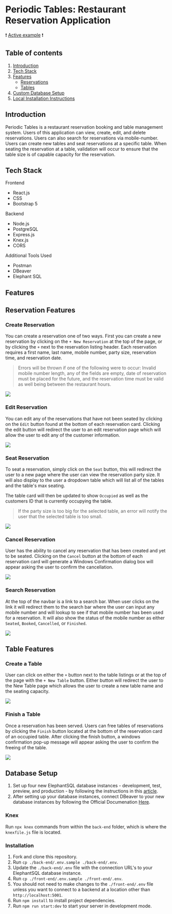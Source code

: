# Periodic Tables: Restaurant Reservation Application


:exclamation: [Active example](https://restaurant-reservation-final-capstone.vercel.app/dashboard) :exclamation:

## Table of contents
1. [Introduction](#introduction)
2. [Tech Stack](#techStack)
3. [Features](#features)
    - [Reservations](#reservations)
    - [Tables](#tables)
4. [Custom Database Setup](#databaseSetup)
5. [Local Installation Instructions](#installation)

## Introduction <a name="introduction"></a>
Periodic Tables is a restaurant reservation booking and table management system. Users of this application can view, create, edit, and delete reservations. Users can also search for reservations via mobile-number. Users can create new tables and seat reservations at a specific table. When seating the reservation at a table, validation will occur to ensure that the table size is of capable capacity for the reservation.

## Tech Stack <a name="techStack"></a>
Frontend
- React.js
- CSS
- Bootstrap 5

Backend
- Node.js
- PostgreSQL
- Express.js
- Knex.js
- CORS

Additional Tools Used
- Postman
- DBeaver
- Elephant SQL


## Features <a name="features"></a>

## Reservation Features <a name="reservations"></a>
### Create Reservation

You can create a reservation one of two ways. First you can create a new reservation by clicking on the `+ New Reservation` at the top of the page, or by clicking the `+` next to the reservation listing header. Each reservation requires a first name, last name, mobile number, party size, reservation time, and reservation date.
> Errors will be thrown if one of the following were to occur: Invalid mobile number length, any of the fields are empty, date of reservation must be placed for the future, and the reservation time must be valid as well being between the restaurant hours.

<img src="assets/CreatingReservation.gif">

### Edit Reservation

You can edit any of the reservations that have not been seated by clicking on the `Edit` button found at the bottom of each reservation card. Clicking the edit button will redirect the user to an edit reservation page which will allow the user to edit any of the customer information. 

<img src="assets/Editing-Reservation.gif">

### Seat Reservation

To seat a reservation, simply click on the `Seat` button, this will redirect the user to a new page where the user can view the reservation party size. It will also display to the user a dropdown table which will list all of the tables and the table's max seating. 

The table card will then be updated to show `Occupied` as well as the customers ID that is currently occupying the table. 

>If the party size is too big for the selected table, an error will notify the user that the selected table is too small.

<img src="assets/SeatingReservation.gif">

### Cancel Reservation

User has the ability to cancel any reservation that has been created and yet to be seated. Clicking on the `Cancel` button at the bottom of each reservation card will generate a Windows Confirmation dialog box will appear asking the user to confirm the cancellation. 

<img src="assets/Cancel-Reservation.gif">

### Search Reservation

At the top of the navbar is a link to a search bar. When user clicks on the link it will redirect them to the search bar where the user can input any mobile number and will lookup to see if that mobile number has been used for a reservation. It will also show the status of the mobile number as either `Seated`, `Booked`, `Cancelled`, or `Finished`.

<img src="assets/Searching-Reservation.gif">

## Table Features <a name="tables"></a>

### Create a Table

User can click on either the `+` button next to the table listings or at the top of the page with the `+ New Table` button. Either button will redirect the user to the New Table page which allows the user to create a new table name and the seating capacity. 

<img src="assets/CreateTable.gif">

### Finish a Table

Once a reservation has been served. Users can free tables of reservations by clicking the `Finish` button located at the bottom of the reservation card of an occupied table. After clicking the finish button, a windows confirmation pop-up message will appear asking the user to confirm the freeing of the table. 

<img src="assets/FinishingTable.gif">

## Database Setup <a name="databaseSetup">

1. Set up four new ElephantSQL database instances - development, test, preview, and production - by following the instructions in this [article](https://medium.com/@noogetz/how-to-setup-a-database-with-elephantsql-7d87ea9953d0).
2. After setting up your database instances, connect DBeaver to your new database instances by following the Official Documenation [Here](https://dbeaver.com/docs/wiki/Create-Connection/).

### Knex 
Run `npx knex` commands from within the `back-end` folder, which is where the `knexfile.js` file is located. 

### Installation <a name="installation">
1. Fork and clone this repository.
2. Run `cp ./back-end/.env.sample ./back-end/.env`.
3. Update the `./back-end/.env` file with the connection URL's to your ElephantSQL database instance.
4. Run `cp ./front-end/.env.sample ./front-end/.env`.
5. You should not need to make changes to the `./front-end/.env` file unless you want to connect to a backend at a location other than `http://localhost:5001`.
6. Run `npm install` to install project dependencies.
7. Run `npm run start:dev` to start your server in development mode.




